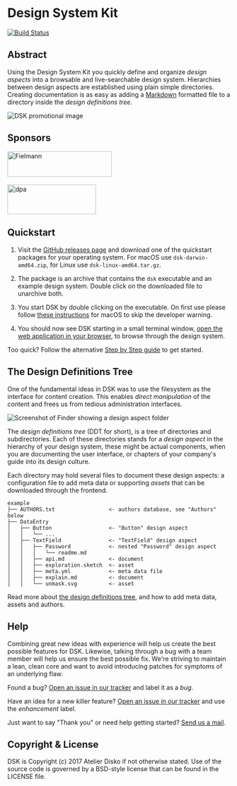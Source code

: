 # Design System Kit

[![Build Status](https://travis-ci.org/atelierdisko/dsk.svg?branch=master)](https://travis-ci.org/atelierdisko/dsk)

## Abstract

Using the Design System Kit you quickly define and organize
_design aspects_ into a browsable and live-searchable design system.
Hierarchies between design aspects are established using plain
simple directories. Creating documentation is as easy as adding a
[Markdown](https://guides.github.com/features/mastering-markdown/) formatted
file to a directory inside the _design definitions tree_.

![DSK promotional image](https://rundsk.com/api/v2/tree/dsk_promo_list.jpg)

## Sponsors

<a href="https://fielmann.com">
  <img src="https://rundsk.com/api/v2/tree/fielmann_logo@2x.png" width="236" height="58" alt="Fielmann">
</a>

<br>
<br>

<a href="https://dpa.com">
  <img src="https://rundsk.com/api/v2/tree/dpa_logo@2x.png" width="200" height="67.5" alt="dpa">
</a>

## Quickstart

1. Visit the [GitHub releases page](https://github.com/atelierdisko/dsk/releases) and download one of the quickstart packages for your operating system. For macOS use `dsk-darwin-amd64.zip`, for Linux use `dsk-linux-amd64.tar.gz`. 

2. The package is an archive that contains the `dsk` executable and an example design system. Double click on the downloaded file to unarchive both. 

3. You start DSK by double clicking on the executable. On first use please follow [these instructions](https://support.apple.com/kb/PH25088) for macOS to skip the developer warning.

4. You should now see DSK starting in a small terminal window, [open the web application in your browser](http://localhost:8080), to browse through the design system.

Too quick? Follow the alternative [Step by Step guide](https://rundsk.com/tree/Getting-Started/Step-by-Step) to get started.

## The Design Definitions Tree

One of the fundamental ideas in DSK was to use the filesystem as the interface for content creation. This enables _direct manipulation_ of the content and frees us from tedious administration interfaces.

![Screenshot of Finder showing a design aspect folder](https://rundsk.com/api/v2/tree/The-Design-Definitions-Tree/Aspects/folder.jpg)

The _design definitions tree_ (DDT for short), is a tree of
directories and subdirectories. Each of these directories stands for
a _design aspect_ in the hierarchy of your design system, these might
be actual components, when you are documenting the user interface, or
chapters of your company's guide into its design culture.

Each directory may hold several files to document these design aspects: a
configuration file to add meta data or supporting _assets_ that can
be downloaded through the frontend.

```
example
├── AUTHORS.txt                 <- authors database, see "Authors" below
├── DataEntry
│   ├── Button                  <- "Button" design aspect
│   │   └── ...
│   ├── TextField               <- "TextField" design aspect
│   │   ├── Password            <- nested "Password" design aspect
│   │   │   └── readme.md
│   │   ├── api.md              <- document
│   │   ├── exploration.sketch  <- asset
│   │   ├── meta.yml            <- meta data file
│   │   ├── explain.md          <- document
│   │   └── unmask.svg          <- asset
```

Read more about [the design definitions tree](https://rundsk.com/tree/The-Design-Definitions-Tree), and how to add meta data, assets and authors.

## Help

Combining great new ideas with experience will help us create the best possible
features for DSK. Likewise, talking through a bug with a team member will help
us ensure the best possible fix. We're striving to maintain a lean, clean core
and want to avoid introducing patches for symptoms of an underlying flaw.

Found a bug? [Open an issue in our
tracker](https://github.com/atelierdisko/dsk/issues/new) and label it as a
_bug_.

Have an idea for a new killer feature? [Open an issue in our
tracker](https://github.com/atelierdisko/dsk/issues/new) and use the
_enhancement_ label.

Just want to say "Thank you" or need help getting started? [Send us a mail](mailto:thankyou@rundsk.com).

## Copyright & License

DSK is Copyright (c) 2017 Atelier Disko if not otherwise
stated. Use of the source code is governed by a BSD-style
license that can be found in the LICENSE file.
